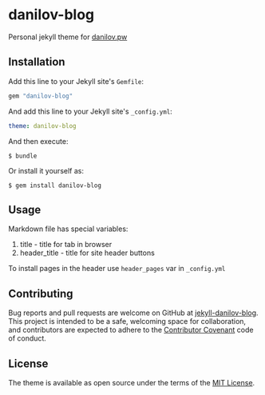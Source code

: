 # danilov-blog

Personal jekyll theme for [danilov.pw](https://danilov.pw)

## Installation

Add this line to your Jekyll site's `Gemfile`:

```ruby
gem "danilov-blog"
```

And add this line to your Jekyll site's `_config.yml`:

```yaml
theme: danilov-blog
```

And then execute:

    $ bundle

Or install it yourself as:

    $ gem install danilov-blog

## Usage

Markdown file has special variables:

1. title - title for tab in browser
2. header_title - title for site header buttons

To install pages in the header use `header_pages` var in `_config.yml`

## Contributing

Bug reports and pull requests are welcome on GitHub at [jekyll-danilov-blog](https://github.com/dan1lov/jekyll-danilov-blog). This project is intended to be a safe, welcoming space for collaboration, and contributors are expected to adhere to the [Contributor Covenant](https://www.contributor-covenant.org/) code of conduct.

## License

The theme is available as open source under the terms of the [MIT License](https://opensource.org/licenses/MIT).
